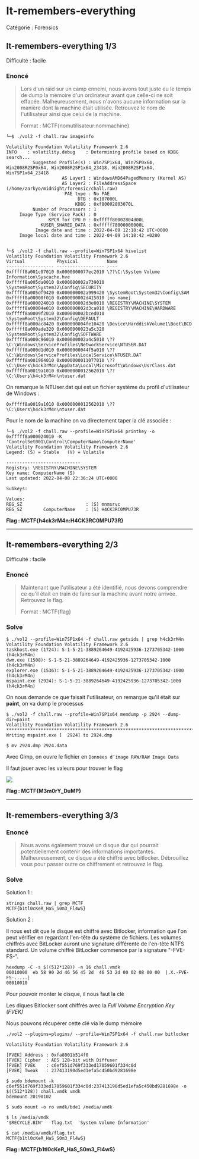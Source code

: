 # It-remembers-everything

Catégorie : Forensics

## It-remembers-everything 1/3

Difficulté : facile

### Enoncé

> Lors d'un raid sur un camp ennemi, nous avons tout juste eu le temps de dump la mémoire d'un ordinateur avant que celle-ci ne soit effacée. Malheureusement, nous n'avons aucune information sur la manière dont la machine était utilisée. Retrouvez le nom de l'utilisateur ainsi que celui de la machine.
>
> Format : MCTF{nomutilisateur:nommachine}

```shell
└─$ ./vol2 -f chall.raw imageinfo

Volatility Foundation Volatility Framework 2.6
INFO    : volatility.debug    : Determining profile based on KDBG search...
          Suggested Profile(s) : Win7SP1x64, Win7SP0x64, Win2008R2SP0x64, Win2008R2SP1x64_23418, Win2008R2SP1x64, Win7SP1x64_23418
                     AS Layer1 : WindowsAMD64PagedMemory (Kernel AS)
                     AS Layer2 : FileAddressSpace (/home/zarkyo/midnight/forensic/chall.raw)
                      PAE type : No PAE
                           DTB : 0x187000L
                          KDBG : 0xf80002803070L
          Number of Processors : 1
     Image Type (Service Pack) : 0
                KPCR for CPU 0 : 0xfffff80002804d00L
             KUSER_SHARED_DATA : 0xfffff78000000000L
           Image date and time : 2022-04-09 12:18:42 UTC+0000
     Image local date and time : 2022-04-09 14:18:42 +0200
                                                                                                                                      

└─$ ./vol2 -f chall.raw --profile=Win7SP1x64 hivelist
Volatility Foundation Volatility Framework 2.6
Virtual            Physical           Name
------------------ ------------------ ----
0xfffff8a001c07010 0x0000000077ec2010 \??\C:\System Volume Information\Syscache.hve
0xfffff8a005da0010 0x000000002a739010 \SystemRoot\System32\Config\SECURITY
0xfffff8a005df9420 0x000000002a999420 \SystemRoot\System32\Config\SAM
0xfffff8a00000f010 0x000000002d415010 [no name]
0xfffff8a000024010 0x000000002d3e0010 \REGISTRY\MACHINE\SYSTEM
0xfffff8a00004e010 0x000000002d3ca010 \REGISTRY\MACHINE\HARDWARE
0xfffff8a0009f2010 0x000000002bced010 \SystemRoot\System32\Config\DEFAULT
0xfffff8a000ac8420 0x000000004fe10420 \Device\HarddiskVolume1\Boot\BCD
0xfffff8a000ade320 0x0000000023a5c320 \SystemRoot\System32\Config\SOFTWARE
0xfffff8a000c96010 0x000000002a4c5010 \??\C:\Windows\ServiceProfiles\NetworkService\NTUSER.DAT
0xfffff8a000d1d010 0x0000000044f5a010 \??\C:\Windows\ServiceProfiles\LocalService\NTUSER.DAT
0xfffff8a001964010 0x0000000011077010 \??\C:\Users\h4ck3rM4n\AppData\Local\Microsoft\Windows\UsrClass.dat
0xfffff8a0019a1010 0x0000000012562010 \??\C:\Users\h4ck3rM4n\ntuser.dat
```

On remarque le NTUser.dat qui est un fichier système du profil d'utilisateur de Windows :

```
0xfffff8a0019a1010 0x0000000012562010 \??\C:\Users\h4ck3rM4n\ntuser.dat
```

Pour le nom de la machine on va directement taper la clé associée :

```shell
└─$ ./vol2 -f chall.raw --profile=Win7SP1x64 printkey -o 0xfffff8a000024010 -K 'ControlSet001\Control\ComputerName\ComputerName' 
Volatility Foundation Volatility Framework 2.6
Legend: (S) = Stable   (V) = Volatile

----------------------------
Registry: \REGISTRY\MACHINE\SYSTEM
Key name: ComputerName (S)
Last updated: 2022-04-08 22:36:24 UTC+0000

Subkeys:

Values:
REG_SZ                        : (S) mnmsrvc
REG_SZ        ComputerName    : (S) H4CK3RC0MPU73R
```

**Flag : MCTF{h4ck3rM4n:H4CK3RC0MPU73R}**

---

## It-remembers-everything 2/3

Difficulté : facile

### Enoncé

> Maintenant que l'utilisateur a été identifié, nous devons comprendre ce qu'il était en train de faire sur la machine avant notre arrivée. Retrouvez le flag.
> 
> Format : MCTF{flag}

### Solve

```
$ ./vol2 --profile=Win7SP1x64 -f chall.raw getsids | grep h4ck3rM4n
Volatility Foundation Volatility Framework 2.6
taskhost.exe (1724): S-1-5-21-3889264649-4192425936-1273705342-1000 (h4ck3rM4n)
dwm.exe (1508): S-1-5-21-3889264649-4192425936-1273705342-1000 (h4ck3rM4n)
explorer.exe (1536): S-1-5-21-3889264649-4192425936-1273705342-1000 (h4ck3rM4n)
mspaint.exe (2924): S-1-5-21-3889264649-4192425936-1273705342-1000 (h4ck3rM4n)
```

On nous demande ce que faisait l'utilisateur, on remarque qu'il était sur **paint**, on va dump le processus

```
$ ./vol2 -f chall.raw --profile=Win7SP1x64 memdump -p 2924 --dump-dir=paint 
Volatility Foundation Volatility Framework 2.6
************************************************************************
Writing mspaint.exe [  2924] to 2924.dmp

$ mv 2924.dmp 2924.data
```

Avec Gimp, on ouvre le fichier en `Données d’image RAW/RAW Image Data`

Il faut jouer avec les valeurs pour trouver le flag

![](./img/flag.png)

**Flag : MCTF{M3m0rY_DuMP}**

---

## It-remembers-everything 3/3

### Enoncé

> Nous avons également trouvé un disque dur qui pourrait potentiellement contenir des informations importantes. Malheureusement, ce disque a été chiffré avec bitlocker.
> Débrouillez vous pour passer outre ce chiffrement et retrouvez le flag.

### Solve

Solution 1 :

```shell
strings chall.raw | grep MCTF
MCTF{b1tl0cKeR_HaS_S0m3_Fl4wS}
```

Solution 2 :

Il nous est dit que le disque est chiffré avec Bitlocker, information que l'on peut vérifier en regardant l'en-tête du système de fichiers. Les volumes chiffrés avec BitLocker auront une signature différente de l'en-tête NTFS standard. Un volume chiffré BitLocker commence par la signature "-FVE-FS-".

```shell
hexdump -C -s $((512*128)) -n 16 chall.vmdk
00010000  eb 58 90 2d 46 56 45 2d  46 53 2d 00 02 08 00 00  |.X.-FVE-FS-.....|
00010010
```

Pour pouvoir monter le disque, il nous faut la clé

Les diques Bitlocker sont chiffrés avec la *Full Volume Encryption Key (FVEK)*

Nous pouvons récupérer cette clé via le dump mémoire

```shell
./vol2 --plugins=plugins/ --profile=Win7SP1x64 -f chall.raw bitlocker

Volatility Foundation Volatility Framework 2.6

[FVEK] Address : 0xfa8001b514f0
[FVEK] Cipher  : AES 128-bit with Diffuser
[FVEK] FVEK    : c6ef551d769f333ed17059601f334c0d
[FVEK] Tweak   : 237413190d5ed1efa5c450bd9281698e
```

```shell
$ sudo bdemount -k c6ef551d769f333ed17059601f334c0d:237413190d5ed1efa5c450bd9281698e -o $((512*128)) chall.vmdk vmdk
bdemount 20190102

$ sudo mount -o ro vmdk/bde1 /media/vmdk

$ ls /media/vmdk 
'$RECYCLE.BIN'   flag.txt  'System Volume Information'

$ cat /media/vmdk/flag.txt
MCTF{b1tl0cKeR_HaS_S0m3_Fl4wS}
```

**Flag : MCTF{b1tl0cKeR_HaS_S0m3_Fl4wS}**

